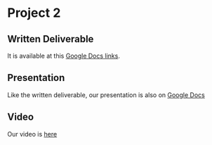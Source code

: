 # Project 2

## Written Deliverable

It is available at this [Google Docs links](https://docs.google.com/document/d/1kYYr4QqPfMpYQgewb-cB7ZR34j45LtVelly6SjCRhkQ/edit?usp=sharing).

## Presentation

Like the written deliverable, our presentation is also on [Google Docs](https://docs.google.com/presentation/d/1Nqu51MUb6-oDF6_FgKYdPo-4WWv-X1daJntpUcbt7DU/edit?usp=sharing)

## Video

Our video is [here](https://drive.google.com/drive/folders/1opt24xRJ6MXhYVlxgYw3ealbmuUouW0N?usp=sharing)